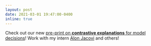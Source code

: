 ```yaml
---
layout: post
date: 2021-03-01 19:47:00-0400
inline: true
---
```


Check out our new <a href="https://arxiv.org/abs/2103.01378">pre-print on <b>contrastive explanations</b> for model decisions</a>! Work with my intern <a href="https://alonjacovi.github.io/">Alon Jacovi</a> and others!
